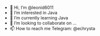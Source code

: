 - 👋 Hi, I’m @leonid6011
- 👀 I’m interested in Java
- 🌱 I’m currently learning Java
- 💞️ I’m looking to collaborate on ...
- 📫 How to reach me Telegram: @echrysta
<!---
leonid6011/leonid6011 is a ✨ special ✨ repository because its `README.md` (this file) appears on your GitHub profile.
You can click the Preview link to take a look at your changes.
--->
